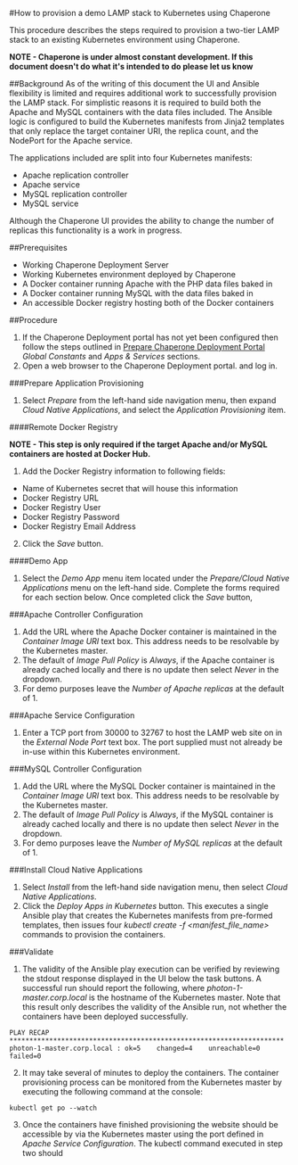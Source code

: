 
#How to provision a demo LAMP stack to Kubernetes using Chaperone

This procedure describes the steps required to provision a two-tier LAMP stack to an existing Kubernetes environment using Chaperone.

**NOTE - Chaperone is under almost constant development. If this document doesn't do what it's intended to do please let us know**

##Background
As of the writing of this document the UI and Ansible flexibility is limited and requires additional work to successfully provision the LAMP stack. For simplistic reasons it is required to build both the Apache and MySQL containers with the data files included. The Ansible logic is configured to build the Kubernetes manifests from Jinja2 templates that only replace the target container URI, the replica count, and the NodePort for the Apache service.

The applications included are split into four Kubernetes manifests:

 * Apache replication controller
 * Apache service
 * MySQL replication controller
 * MySQL service
 
Although the Chaperone UI provides the ability to change the number of replicas this functionality is a work in progress.

##Prerequisites 
* Working Chaperone Deployment Server
* Working Kubernetes environment deployed by Chaperone
* A Docker container running Apache with the PHP data files baked in
* A Docker container running MySQL with the data files baked in
* An accessible Docker registry hosting both of the Docker containers

##Procedure
1. If the Chaperone Deployment portal has not yet been configured then follow the steps outlined in [Prepare Chaperone Deployment Portal](https://github.com/vmware/ansible-role-kubernetes-master/blob/master/documentation/kube_via_chaperone.md#prepare-chaperone-deployment-portal) _Global Constants_ and _Apps & Services_ sections.
2. Open a web browser to the Chaperone Deployment portal. and log in.

###Prepare Application Provisioning
1. Select _Prepare_ from the left-hand side navigation menu, then expand _Cloud Native Applications_, and select the _Application Provisioning_ item.

####Remote Docker Registry

**NOTE - This step is only required if the target Apache and/or MySQL containers are hosted at Docker Hub.**

1. Add the Docker Registry information to following fields:
* Name of Kubernetes secret that will house this information
* Docker Registry URL
* Docker Registry User
* Docker Registry Password
* Docker Registry Email Address
2. Click the _Save_ button.

####Demo App
1. Select the _Demo App_ menu item located under the _Prepare/Cloud Native Applications_ menu on the left-hand side. Complete the forms required for each section below. Once completed click the _Save_ button,

###Apache Controller Configuration
1. Add the URL where the Apache Docker container is maintained in the _Container Image URI_ text box. This address needs to be resolvable by the Kubernetes master.
2. The default of _Image Pull Policy_ is _Always_, if the Apache container is already cached locally and there is no update then select _Never_ in the dropdown.
3. For demo purposes leave the _Number of Apache replicas_ at the default of 1.

###Apache Service Configuration
1. Enter a TCP port from 30000 to 32767 to host the LAMP web site on in the _External Node Port_ text box. The port supplied must not already be in-use within this Kubernetes environment.

###MySQL Controller Configuration
1. Add the URL where the MySQL Docker container is maintained in the _Container Image URI_ text box. This address needs to be resolvable by the Kubernetes master.
2. The default of _Image Pull Policy_ is _Always_, if the MySQL container is already cached locally and there is no update then select _Never_ in the dropdown.
3. For demo purposes leave the _Number of MySQL replicas_ at the default of 1.

###Install Cloud Native Applications

1. Select _Install_ from the left-hand side navigation menu, then select _Cloud Native Applications_.
2. Click the _Deploy Apps in Kubernetes_ button. This executes a single Ansible play that creates the Kubernetes manifests from pre-formed templates, then issues four _kubectl create -f \<manifest_file_name>_ commands to provision the containers.

###Validate

1. The validity of the Ansible play execution can be verified by reviewing the stdout response displayed in the UI below the task buttons. A successful run should report the following, where _photon-1-master.corp.local_ is the hostname of the Kubernetes master. Note that this result only describes the validity of the Ansible run, not whether the containers have been deployed successfully.

```shell
PLAY RECAP *********************************************************************
photon-1-master.corp.local : ok=5    changed=4    unreachable=0    failed=0  
```
2. It may take several of minutes to deploy the containers. The container provisioning process can be monitored from the Kubernetes master by executing the following command at the console:

```shell
kubectl get po --watch
```

3. Once the containers have finished provisioning the website should be accessible by via the Kubernetes master using the port defined in _Apache Service Configuration_. The kubectl command executed in step two should 